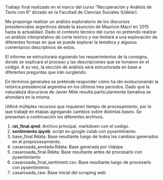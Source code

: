 Trabajo final realizado en el marco del curso "Recuperación y Análisis de Texto con R" dictado en la Facultad de Ciencias Sociales (Udelar). 

Me propongo realizar un análisis exploratorio de los discursos presidenciales argentinos desde la asunción de Mauricio Macri en 2015 hasta la actualidad. Dado el contexto técnico del curso no pretendo realizar un análisis interpretativo de corte teórico y me limitaré a una exploración de diferentes formas en que se puede explorar la temática y algunos comentarios descriptivos de estos.

El informe se estructurará siguiendo los requerimientos de la consigna, donde se explicará el proceso y las descripciones que se tomaron en el código. A su vez, la sección de análisis será estructurada en base a diferentes preguntas que irán surgiendo.

En términos generales se pretende responder cómo ha ido evolucionando la retórica presidencial argentina en los últimos tres periodos. Dado que la naturaleza discursiva de Javier Milei resulta particularmente llamativa se ahondara en la misma.

Utilicé múltiples recursos que requieren tiempo de procesamiento, por lo que trabajé en etapas agregando cambios sobre distintas bases. 
Se presentan a continuación los diferentes archivos. 

1. **rat_final.qmd**: Archivo principal, markdown con el codigo. 
2. **sentimiento.ipynb**: script en google colab con pysentimiento.
3. base_final.Rdata: Base resultante luego de todos los cambios generados en el preprocesamiento.
4. casarosada_anotada.Rdata: Base generada por Udpipe.
5. casarosada_final.Rdata: Base resultante antes de procesarlo con pysentimiento
6. casarosada_final_sentiment.csv: Base resultante luego de procesarlo con pysentimiento
7. casarosada_raw: Base inicial del scraping web








